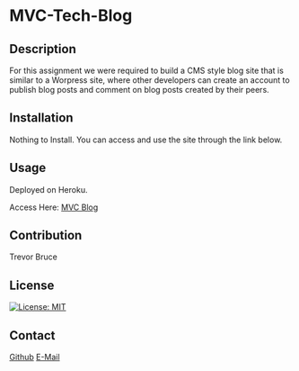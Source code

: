 # MVC-Tech-Blog

## Description

For this assignment we were required to build a CMS style blog site that is similar to a Worpress site, where other developers can create an account to publish blog posts and comment on blog posts created by their peers. 

## Installation

Nothing to Install. You can access and use the site through the link below. 

## Usage

Deployed on Heroku.

Access Here: <a href="https://serene-wave-46401.herokuapp.com/">MVC Blog</a>

## Contribution

Trevor  Bruce

## License

[![License: MIT](https://img.shields.io/badge/License-MIT-yellow.svg)](https://opensource.org/licenses/MIT)

## Contact

<a href="https://github.com/">Github</a>
<a href="mailto:tbnyk03@gmail.com">E-Mail</a>